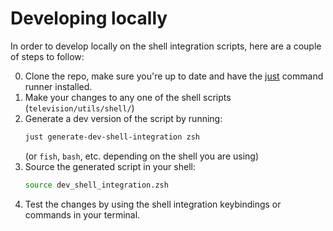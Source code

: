 # Developing locally

In order to develop locally on the shell integration scripts, here are a couple of steps to follow:

0. Clone the repo, make sure you're up to date and have the [just](https://github.com/casey/just) command runner installed.
1. Make your changes to any one of the shell scripts (`television/utils/shell/`)
2. Generate a dev version of the script by running:
   ```sh
   just generate-dev-shell-integration zsh
   ```
   (or `fish`, `bash`, etc. depending on the shell you are using)
3. Source the generated script in your shell:
   ```sh
   source dev_shell_integration.zsh
   ```
4. Test the changes by using the shell integration keybindings or commands in your terminal.

